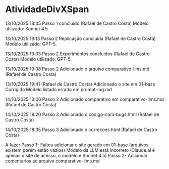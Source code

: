 # AtividadeDivXSpan

13/10/2025 18:45
Passo 1 concluido (Rafael de Castro Costa)
Modelo utilizado: Sonnet 4.5

13/10/2025 19:13
Passo 2
Replicação concluida (Rafael de Castro Costa)
Modelo utilizado: GPT-5.

13/10/2025 19:33
Passo 2
Experimentos concluidos (Rafael de Castro Costa)
Modelo utilizado: GPT-5.

13/10/2025 19:38
Passo 2
Adicionado o arquivo comparativo-llms.md (Rafael de Castro Costa)

13/10/2025 19:41 (Rafael de Castro Costa)
Adicionado o site em 01-base
Corrigido Modelo listado errado em prompt-log.md

14/10/2025 13:06
Passo 2
Adicionado comparativo em comparativo-llms.md (Rafael de Castro Costa)

14/10/2025 18:20
Passo 3 Adicionado o codigo-com-bugs.html (Rafael de Castro Costa)

14/10/2025 18:35
Passo 3 Adicionado o correcoes.html (Rafael de Castro Costa)

A fazer
Passo 1-
    Faltou adicionar o site gerado em 01-base (arquivos existem porém estão vazios)
    Modelo da LLM está incorreto (Claude.ai é apenas o site de acesso, o modelo é Sonnet 4.5)
Passo 2-
    Adicionar comentarios ao arquivo comparativo-llms.md